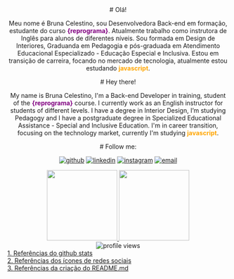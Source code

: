 <div align = "center"> # Olá! </div>

<div align = "center">
<p>Meu nome é Bruna Celestino, sou Desenvolvedora Back-end em formação, estudante do curso <b><span style="color:purple;">{reprograma}</b>. Atualmente trabalho como instrutora de Inglês para alunos de diferentes níveis. Sou formada em Design de Interiores, Graduanda em Pedagogia e pós-graduada em Atendimento Educacional Especializado - Educação Especial e Inclusiva. Estou em transição de carreira, focando no mercado de tecnologia, atualmente estou estudando <b><span style="color:orange;">javascript</b>.</p>  
</div> 

<div align = "center"> # Hey there! </div>


<div align = "center">     
<p>My name is Bruna Celestino, I'm a Back-end Developer in training, student of the <b><span style="color:purple;">{reprograma}</b> course. I currently work as an English instructor for students of different levels. I have a degree in Interior Design, I’m studying Pedagogy and I have a postgraduate degree in Specialized Educational Assistance - Special and Inclusive Education. I'm in career transition, focusing on the technology market, currently I'm studying <b><span style="color:orange;">javascript</b>.</p>  
</div> 
  
<div align = "center"> 
# Follow me:
</div> 


<div align = "center">
   
     
  <a href="https://github.com/BrunaCelestino"><img alt="github" src="https://img.shields.io/badge/Follow-100000?style=for-the-badge&logo=github&logoColor=white"/></a>
  <a href="https://www.linkedin.com/in/bruna-celestino-104124196/"><img alt="linkedin" src="https://img.shields.io/badge/LinkedIn-0077B5?style=for-the-badge&logo=linkedin&logoColor=white"/></a>
  <a href="https://www.instagram.com/b.celestin2/"><img alt="instagram" src="https://img.shields.io/badge/Instagram-E4405F?style=for-the-badge&logo=instagram&logoColor=white" /></a>
  <a href="mailto:brunaccelestino@gmail.com"><img alt="email" src="https://img.shields.io/badge/Gmail-D14836?style=for-the-badge&logo=gmail&logoColor=white"/></a>
  
  
</div>

  
<div align = "center">
  
  
  <a href="https://github.com/BrunaCelestino">
    <img height=160 src="https://github-readme-stats.vercel.app/api?username=BrunaCelestino&show_icons=true&theme=tokyonight&count_private=true&includes_all_commits=true" />
    <img height=160 src="https://github-readme-stats.vercel.app/api/top-langs/?username=BrunaCelestino&show_icons=true&hide=html&layout=compact&theme=tokyonight" />
  </a>
  
  
</div>

<div align ="center">
  <img src="https://gpvc.arturio.dev/AlineAlmeida85" alt="profile views">
</div>


<div>
  <a href="https://github.com/anuraghazra/github-readme-stats">1. Referências do github stats</a><br>
  <a href="https://github.com/iuricode/readme-template">2. Referências dos ícones de redes sociais</a><br>
  <a href="https://github.com/lilitbandeira/lilitbandeira">3. Referências da criação do README.md </a>
  <br>
</div>


